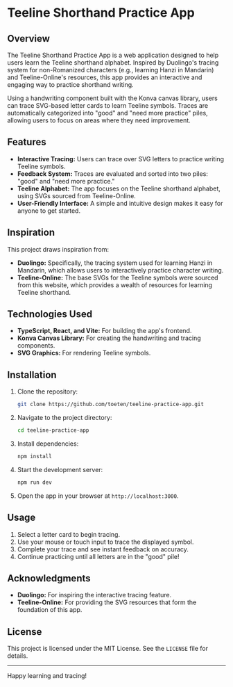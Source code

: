 # Teeline Shorthand Practice App

## Overview
The Teeline Shorthand Practice App is a web application designed to help users learn the Teeline shorthand alphabet. Inspired by Duolingo's tracing system for non-Romanized characters (e.g., learning Hanzi in Mandarin) and Teeline-Online's resources, this app provides an interactive and engaging way to practice shorthand writing.

Using a handwriting component built with the Konva canvas library, users can trace SVG-based letter cards to learn Teeline symbols. Traces are automatically categorized into "good" and "need more practice" piles, allowing users to focus on areas where they need improvement.

## Features
- **Interactive Tracing:** Users can trace over SVG letters to practice writing Teeline symbols.
- **Feedback System:** Traces are evaluated and sorted into two piles: "good" and "need more practice."
- **Teeline Alphabet:** The app focuses on the Teeline shorthand alphabet, using SVGs sourced from Teeline-Online.
- **User-Friendly Interface:** A simple and intuitive design makes it easy for anyone to get started.

## Inspiration
This project draws inspiration from:
- **Duolingo:** Specifically, the tracing system used for learning Hanzi in Mandarin, which allows users to interactively practice character writing.
- **Teeline-Online:** The base SVGs for the Teeline symbols were sourced from this website, which provides a wealth of resources for learning Teeline shorthand.

## Technologies Used
- **TypeScript, React, and Vite:** For building the app's frontend.
- **Konva Canvas Library:** For creating the handwriting and tracing components.
- **SVG Graphics:** For rendering Teeline symbols.

## Installation
1. Clone the repository:
   ```bash
   git clone https://github.com/toeten/teeline-practice-app.git
   ```
2. Navigate to the project directory:
   ```bash
   cd teeline-practice-app
   ```
3. Install dependencies:
   ```bash
   npm install
   ```
4. Start the development server:
   ```bash
   npm run dev
   ```
5. Open the app in your browser at `http://localhost:3000`.

## Usage
1. Select a letter card to begin tracing.
2. Use your mouse or touch input to trace the displayed symbol.
3. Complete your trace and see instant feedback on accuracy.
4. Continue practicing until all letters are in the "good" pile!

## Acknowledgments
- **Duolingo:** For inspiring the interactive tracing feature.
- **Teeline-Online:** For providing the SVG resources that form the foundation of this app.

## License
This project is licensed under the MIT License. See the `LICENSE` file for details.

---
Happy learning and tracing!

